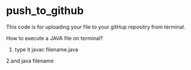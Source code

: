 # push_to_github
This code is for uploading your file to your gitHup repositry from terminal.

How to execute a JAVA file on terminal?
1. type it
javac filename.java

2.and
java filename

